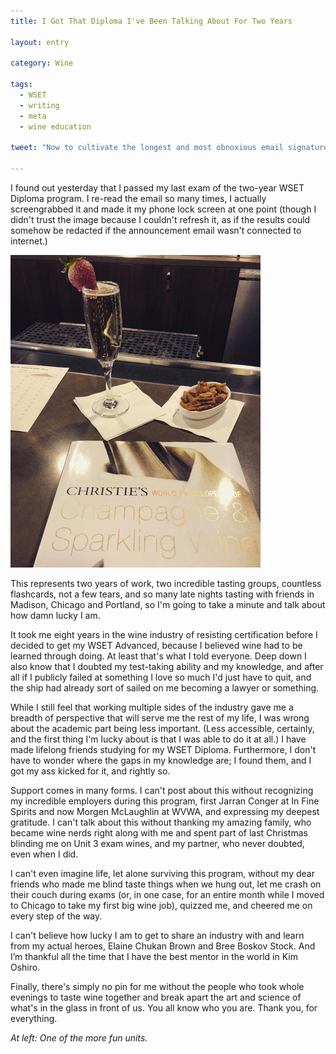 ```yaml
---
title: I Got That Diploma I've Been Talking About For Two Years

layout: entry

category: Wine

tags:
  - WSET
  - writing
  - meta
  - wine education

tweet: "Now to cultivate the longest and most obnoxious email signature possible"

---
```

I found out yesterday that I passed my last exam of the two-year WSET Diploma program. I re-read the email so many times, I actually screengrabbed it and made it my phone lock screen at one point (though I didn't trust the image because I couldn't refresh it, as if the results could somehow be redacted if the announcement email wasn't connected to internet.) 

![Sparkler](/photos/sparkler.jpg "sparkler")

This represents two years of work, two incredible tasting groups, countless flashcards, not a few tears, and so many late nights tasting with friends in Madison, Chicago and Portland, so I'm going to take a minute and talk about how damn lucky I am. 

It took me eight years in the wine industry of resisting certification before I decided to get my WSET Advanced, because I believed wine had to be learned through doing. At least that's what I told everyone. Deep down I also know that I doubted my test-taking ability and my knowledge, and after all if I publicly failed at something I love so much I'd just have to quit, and the ship had already sort of sailed on me becoming a lawyer or something. 

While I still feel that working multiple sides of the industry gave me a breadth of perspective that will serve me the rest of my life, I was wrong about the academic part being less important. (Less accessible, certainly, and the first thing I'm lucky about is that I was able to do it at all.) I have made lifelong friends studying for my WSET Diploma. Furthermore, I don't have to wonder where the gaps in my knowledge are; I found them, and I got my ass kicked for it, and rightly so.

Support comes in many forms. I can't post about this without recognizing my incredible employers during this program, first Jarran Conger at In Fine Spirits and now Morgen McLaughlin at WVWA, and expressing my deepest gratitude. I can't talk about this without thanking my amazing family, who became wine nerds right along with me and spent part of last Christmas blinding me on Unit 3 exam wines, and my partner, who never doubted, even when I did. 

I can't even imagine life, let alone surviving this program, without my dear friends who made me blind taste things when we hung out, let me crash on their couch during exams (or, in one case, for an entire month while I moved to Chicago to take my first big wine job), quizzed me, and cheered me on every step of the way. 

I can't believe how lucky I am to get to share an industry with and learn from my actual heroes, Elaine Chukan Brown and Bree Boskov Stock. And I’m thankful all the time that I have the best mentor in the world in Kim Oshiro.

Finally, there's simply no pin for me without the people who took whole evenings to taste wine together and break apart the art and science of what's in the glass in front of us. You all know who you are. Thank you, for everything. 

_At left: One of the more fun units._